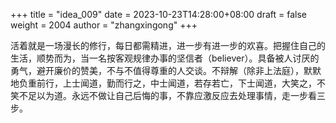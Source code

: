 +++
title = "idea_009"
date = 2023-10-23T14:28:00+08:00
draft = false
weight = 2004
author = "zhangxingong"
+++

活着就是一场漫长的修行，每日都需精进，进一步有进一步的欢喜。把握住自己的生活，顺势而为，当一名按客观规律办事的坚信者（believer）。具备被人讨厌的勇气，避开廉价的赞美，不与不值得尊重的人交谈。不辩解（除非上法庭），默默地负重前行，上士闻道，勤而行之，中士闻道，若存若亡，下士闻道，大笑之，不笑不足以为道。永远不做让自己后悔的事，不靠应激反应去处理事情，走一步看三步。

